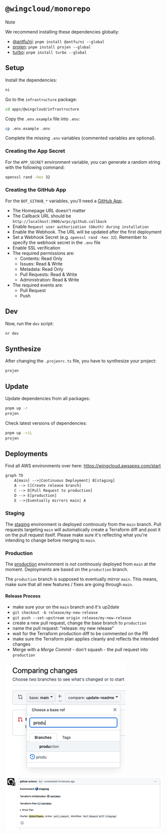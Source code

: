 # `@wingcloud/monorepo`

> [!NOTE]
> We recommend installing these dependencies globally:
>
> - [@antfu/ni](https://github.com/antfu/ni): `pnpm install @antfu/ni --global`
> - [projen](https://github.com/projen/projen): `pnpm install projen --global`
> - [turbo](https://github.com/vercel/turbo): `pnpm install turbo --global`

## Setup

Install the dependencies:

```sh
ni
```

Go to the `infrastructure` package:

```sh
cd apps/@wingcloud/infrastructure
```

Copy the `.env.example` file into `.env`:

```sh
cp .env.example .env
```

Complete the missing `.env` variables (commented variables are optional).

### Creating the App Secret

For the `APP_SECRET` environment variable, you can generate a random string with the following command:

```sh
openssl rand -hex 32
```

### Creating the GitHub App

For the `BOT_GITHUB_*` variables, you'll need a [GitHub App](https://docs.github.com/en/apps/creating-github-apps/registering-a-github-app/registering-a-github-app).

- The Homepage URL doesn't matter
- The Callback URL should be `http://localhost:3900/wrpc/github.callback`
- Enable `Request user authorization (OAuth) during installation`
- Enable the Webhook. The URL will be updated after the first deployment
- Set a Webhook Secret (e.g. `openssl rand -hex 32`). Remember to specify the webhook secret in the `.env` file
- Enable SSL verification
- The required permissions are:
  - Contents: Read Only
  - Issues: Read & Write
  - Metadata: Read Only
  - Pull Requests: Read & Write
  - Administration: Read & Write
- The required events are:
  - Pull Request
  - Push

## Dev

Now, run the `dev` script:

```sh
nr dev
```

## Synthesize

After changing the `.projenrc.ts` file, you have to synthesize your project:

```sh
projen
```

## Update

Update dependencies from all packages:

```sh
pnpm up -r
projen
```

Check latest versions of dependencies:

```sh
pnpm up -riL
projen
```

## Deployments

Find all AWS environments over here: https://wingcloud.awsapps.com/start

```mermaid
graph TD
    A[main] -->|Continuous Deployment| B[staging]
    A --> C[Create release branch]
    C --> D[Pull Request to production]
    D --> E[production]
    E -->|Eventually mirrors main| A
```

### Staging

The [staging](https://staging.wingcloud.io) environment is deployed continously from the `main` branch. Pull requests targeting `main` will automatically create a Terraform diff and post it on the pull request itself. Please make sure it's reflecting what you're intending to change before merging to `main`.

### Production

The [production](https://production.wingcloud.io) environment is *not* continously deployed from `main` at the moment. Deployments are based on the `production` branch.

The `production` branch is supposed to eventually mirror `main`. This means, make sure that all new features / fixes are going through `main`.

#### Release Process

- make sure your on the `main` branch and it's up2date
- `git checkout -b release/my-new-release`
- `git push --set-upstream origin release/my-new-release`
- create a new pull request, change the base branch to `production`
- name the pull request: "release: my new release"
- wait for the Terraform production diff to be commented on the PR
- make sure the Terraform plan applies cleanly and reflects the intended changes
- Merge with a *Merge Commit* - don't squash - the pull request into `production`

![base](./docs/pr-base-branch.png)
![diff](./docs/pr-diff-comment.png)
